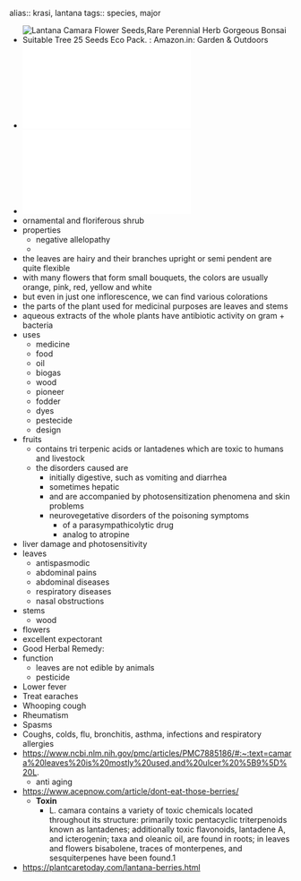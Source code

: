 alias:: krasi, lantana
tags:: species, major

- ![Lantana Camara Flower Seeds,Rare Perennial Herb Gorgeous Bonsai Suitable  Tree 25 Seeds Eco Pack. : Amazon.in: Garden & Outdoors](https://peach-geographical-bat-397.mypinata.cloud/ipfs/QmXXFLtXv6Mqavb9YfUFKupsekCRC4XQmVV59EqvoB4khr)
- ![ecology and use of lantana india](../assets/ecology_and_use_of_lantana_india_1698063055711_0.pdf)
- ![lantana empowers communities](../assets/lantana-empowers-communities_1698062566279_0.pdf)
- ornamental and floriferous shrub
- properties
	- negative allelopathy
	-
- the leaves are hairy and their branches upright or semi pendent are quite flexible
- with many flowers that form small bouquets, the colors are usually orange, pink, red, yellow and white
- but even in just one inflorescence, we can find various colorations
- the parts of the plant used for medicinal purposes are leaves and stems
- aqueous extracts of the whole plants have antibiotic activity on gram + bacteria
- uses
	- medicine
	- food
	- oil
	- biogas
	- wood
	- pioneer
	- fodder
	- dyes
	- pestecide
	- design
- fruits
	- contains tri terpenic acids or lantadenes which are toxic to humans and livestock
	- the disorders caused are
		- initially digestive, such as vomiting and diarrhea
		- sometimes hepatic
		- and are accompanied by photosensitization phenomena and skin problems
		- neurovegetative disorders of the poisoning symptoms
			- of a parasympathicolytic drug
			- analog to atropine
- liver damage and photosensitivity
- leaves
	- antispasmodic
	- abdominal pains
	- abdominal diseases
	- respiratory diseases
	- nasal obstructions
- stems
	- wood
- flowers
- excellent expectorant
- Good Herbal Remedy:
- function
	- leaves are not edible by animals
	- pesticide
- Lower fever
- Treat earaches
- Whooping cough
- Rheumatism
- Spasms
- Coughs, colds, flu, bronchitis, asthma, infections and respiratory allergies
- https://www.ncbi.nlm.nih.gov/pmc/articles/PMC7885186/#:~:text=camara%20leaves%20is%20mostly%20used,and%20ulcer%20%5B9%5D%20L.
	- anti aging
- https://www.acepnow.com/article/dont-eat-those-berries/
	- **Toxin**
		- L. camara contains a variety of toxic chemicals located throughout its structure: primarily toxic pentacyclic triterpenoids known as lantadenes; additionally toxic flavonoids, lantadene A, and icterogenin; taxa and oleanic oil, are found in roots; in leaves and flowers bisabolene, traces of monterpenes, and sesquiterpenes have been found.1
- https://plantcaretoday.com/lantana-berries.html